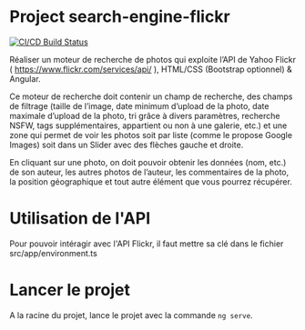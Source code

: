 # Project search-engine-flickr

[![CI/CD Build Status](https://github.com/Projet-EPITA/search-engine-flickr-projet/actions/workflows/build-test-deploy.yml/badge.svg)](https://github.com/Projet-EPITA/search-engine-flickr-projet/actions)

Réaliser un moteur de recherche de photos qui exploite l’API de Yahoo Flickr ( https://www.flickr.com/services/api/ ), HTML/CSS (Bootstrap optionnel) & Angular. 

Ce moteur de recherche doit contenir un champ de recherche, des champs de filtrage (taille de l’image, date minimum d’upload de la photo, date maximale d’upload de la photo, tri grâce à divers paramètres, recherche NSFW, tags supplémentaires, appartient ou non à une galerie, etc.) et une zone qui permet de voir les photos soit par liste (comme le propose Google Images) soit dans un Slider avec des flèches gauche et droite. 

En cliquant sur une photo, on doit pouvoir obtenir les données (nom, etc.) de son auteur, les autres photos de l’auteur, les commentaires de la photo, la position géographique et tout autre élément que vous pourrez récupérer.

# Utilisation de l'API

Pour pouvoir intéragir avec l'API Flickr, il faut mettre sa clé dans le fichier src/app/environment.ts

# Lancer le projet

A la racine du projet, lance le projet avec la commande `ng serve`.
